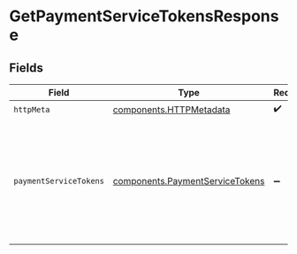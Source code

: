 # GetPaymentServiceTokensResponse


## Fields

| Field                                                                                      | Type                                                                                       | Required                                                                                   | Description                                                                                |
| ------------------------------------------------------------------------------------------ | ------------------------------------------------------------------------------------------ | ------------------------------------------------------------------------------------------ | ------------------------------------------------------------------------------------------ |
| `httpMeta`                                                                                 | [components.HTTPMetadata](../../models/components/httpmetadata.md)                         | :heavy_check_mark:                                                                         | N/A                                                                                        |
| `paymentServiceTokens`                                                                     | [components.PaymentServiceTokens](../../models/components/paymentservicetokens.md)         | :heavy_minus_sign:                                                                         | Returns a list payment service tokens of the specified<br/>payment method and payment service. |